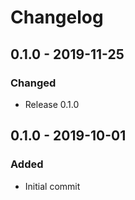 # Changelog

## 0.1.0 - 2019-11-25
### Changed
- Release 0.1.0

## 0.1.0 - 2019-10-01
### Added
- Initial commit